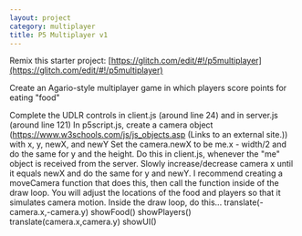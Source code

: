 ```yaml
---
layout: project
category: multiplayer
title: P5 Multiplayer v1
---
```

Remix this starter project: [https://glitch.com/edit/#!/p5multiplayer](https://glitch.com/edit/#!/p5multiplayer)

Create an Agario-style multiplayer game in which players score points for eating "food"

Complete the UDLR controls in client.js (around line 24) and in server.js (around line 121)
In p5script.js, create a camera object (https://www.w3schools.com/js/js_objects.asp (Links to an external site.)) with x, y, newX, and newY
Set the camera.newX to be me.x - width/2 and do the same for y and the height. Do this in client.js, whenever the "me" object is received from the server.
Slowly increase/decrease camera x until it equals newX and do the same for y and newY. I recommend creating a moveCamera function that does this, then call the function inside of the draw loop.
You will adjust the locations of the food and players so that it simulates camera motion. Inside the draw loop, do this...
translate(-camera.x,-camera.y)
showFood()
showPlayers()
translate(camera.x,camera.y)
showUI()

